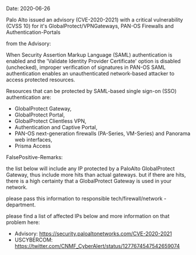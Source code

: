 
Date: 2020-06-26


Palo Alto issued an advisory (CVE-2020-2021)
with a critical vulnerability (CVSS 10) for
it's GlobalProtect/VPNGateways, PAN-OS Firewalls
and Authentication-Portals

from the Advisory: 

When Security Assertion Markup Language (SAML) authentication is 
enabled and the 'Validate Identity Provider Certificate' option is 
disabled (unchecked), improper verification of signatures in PAN-OS 
SAML authentication enables an unauthenticated network-based attacker 
to access protected resources. 

Resources that can be protected by SAML-based single sign-on (SSO) authentication are:

- GlobalProtect Gateway,
- GlobalProtect Portal,
- GlobalProtect Clientless VPN,
- Authentication and Captive Portal,
- PAN-OS next-generation firewalls (PA-Series, VM-Series) and Panorama web interfaces,
- Prisma Access

FalsePositive-Remarks:

the list below will include any IP protected by a PaloAlto  GlobalProtect Gateway,
thus include more hits than actual gateways. but if there are hits, there
is a high certainty that a GlobalProtect Gateway is used in your network.

please pass this information to responsible tech/firewall/network - department.



please find a list of affected IPs below
and more information on that problem here:

- Advisory: https://security.paloaltonetworks.com/CVE-2020-2021
- USCYBERCOM: https://twitter.com/CNMF_CyberAlert/status/1277674547542659074

    
